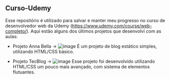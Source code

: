 ## Curso-Udemy

Esse repositório é utilizado para salvar e manter meu progresso no curso de desenvolvedor web da Udemy (https://www.udemy.com/course/web-completo/).
Aqui estão alguns dos últimos projetos que desenvolvi com as aulas:

* Projeto Anna Bella -> 
![image](https://user-images.githubusercontent.com/70920017/116572178-1dbe0600-a8e2-11eb-852f-0e98e71ff07b.png)
É um projeto de blog estático simples, utilizando HTML/CSS básico.

* Projeto TecBlog ->
![image](https://user-images.githubusercontent.com/70920017/116571142-30840b00-a8e1-11eb-808c-8d23dc432292.png)
Esse projeto foi desenvolvido utilizando HTML/CSS um pouco mais avançado, com sistema de elementos flutuantes. 

